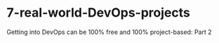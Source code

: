 # 7-real-world-DevOps-projects
Getting into DevOps can be 100% free and 100% project-based: Part 2 

